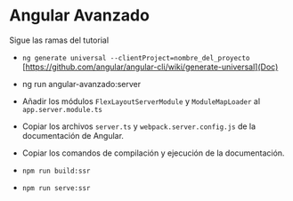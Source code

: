 # Angular Avanzado

Sigue las ramas del tutorial

- `ng generate universal --clientProject=nombre_del_proyecto` [https://github.com/angular/angular-cli/wiki/generate-universal](Doc)

- ng run angular-avanzado:server

- Añadir los módulos `FlexLayoutServerModule` y `ModuleMapLoader` al `app.server.module.ts`

- Copiar los archivos `server.ts` y `webpack.server.config.js` de la documentación de Angular.

- Copiar los comandos de compilación y ejecución de la documentación.

- `npm run build:ssr`

- `npm run serve:ssr`
